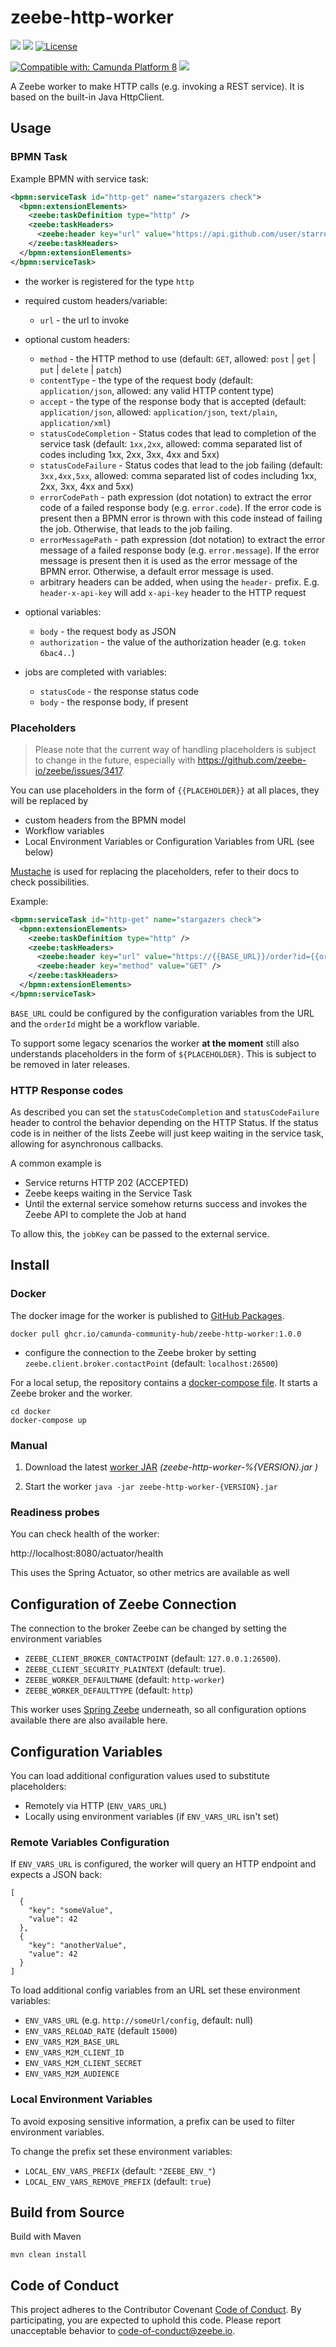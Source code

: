 # zeebe-http-worker

[![](https://img.shields.io/badge/Community%20Extension-An%20open%20source%20community%20maintained%20project-FF4700)](https://github.com/camunda-community-hub/community)
[![](https://img.shields.io/badge/Lifecycle-Stable-brightgreen)](https://github.com/Camunda-Community-Hub/community/blob/main/extension-lifecycle.md#stable-)
[![License](https://img.shields.io/badge/License-Apache%202.0-blue.svg)](https://opensource.org/licenses/Apache-2.0)

[![Compatible with: Camunda Platform 8](https://img.shields.io/badge/Compatible%20with-Camunda%20Platform%208-0072Ce)](https://github.com/camunda-community-hub/community/blob/main/extension-lifecycle.md#compatiblilty)
[![](https://img.shields.io/badge/Maintainer%20Wanted-This%20extension%20is%20in%20search%20of%20a%20Maintainer-ff69b4)](https://github.com/camunda-community-hub/community/blob/main/extension-lifecycle.md)

A Zeebe worker to make HTTP calls (e.g. invoking a REST service). It is based on the built-in Java HttpClient.

## Usage

### BPMN Task

Example BPMN with service task:

```xml
<bpmn:serviceTask id="http-get" name="stargazers check">
  <bpmn:extensionElements>
    <zeebe:taskDefinition type="http" />
    <zeebe:taskHeaders>
      <zeebe:header key="url" value="https://api.github.com/user/starred/zeebe-io/zeebe-http-worker" />
    </zeebe:taskHeaders>
  </bpmn:extensionElements>
</bpmn:serviceTask>
```

* the worker is registered for the type `http`
* required custom headers/variable:
  * `url` - the url to invoke
* optional custom headers:
  * `method` - the HTTP method to use (default: `GET`, allowed:  `post` | `get` | `put` | `delete` | `patch`)
  * `contentType` - the type of the request body (default: `application/json`, allowed: any valid HTTP content type)
  * `accept` - the type of the response body that is accepted (default: `application/json`, allowed: `application/json`, `text/plain`, `application/xml`)
  * `statusCodeCompletion` - Status codes that lead to completion of the service task (default: `1xx,2xx`, allowed: comma separated list of codes including 1xx, 2xx, 3xx, 4xx and 5xx)
  * `statusCodeFailure` - Status codes that lead to the job failing  (default: `3xx,4xx,5xx`, allowed: comma separated list of codes including 1xx, 2xx, 3xx, 4xx and 5xx)
  * `errorCodePath` - path expression (dot notation) to extract the error code of a failed response body (e.g. `error.code`). If the error code is present then a BPMN error is thrown with this code instead of failing the job. Otherwise, that leads to the job failing.
  * `errorMessagePath` - path expression (dot notation) to extract the error message of a failed response body (e.g. `error.message`). If the error message is present then it is used as the error message of the BPMN error. Otherwise, a default error message is used.
  * arbitrary headers can be added, when using the `header-` prefix. E.g. `header-x-api-key` will add `x-api-key` header to the HTTP request
  
* optional variables:
  * `body` - the request body as JSON
  * `authorization` - the value of the authorization header (e.g. `token 6bac4..`)
* jobs are completed with variables:
  * `statusCode` - the response status code
  * `body` - the response body, if present


### Placeholders

> Please note that the current way of handling placeholders is subject to change in the future, especially with https://github.com/zeebe-io/zeebe/issues/3417.

You can use placeholders in the form of `{{PLACEHOLDER}}` at all places, they will be replaced by 

* custom headers from the BPMN model
* Workflow variables
* Local Environment Variables or Configuration Variables from URL (see below)

[Mustache](https://github.com/spullara/mustache.java) is used for replacing the placeholders, refer to their docs to check possibilities.

Example:

```xml
<bpmn:serviceTask id="http-get" name="stargazers check">
  <bpmn:extensionElements>
    <zeebe:taskDefinition type="http" />
    <zeebe:taskHeaders>
      <zeebe:header key="url" value="https://{{BASE_URL}}/order?id={{orderId}}" />
      <zeebe:header key="method" value="GET" />
    </zeebe:taskHeaders>
  </bpmn:extensionElements>
</bpmn:serviceTask>
```

`BASE_URL` could be configured by the configuration variables from the URL and the `orderId` might be a workflow variable.

To support some legacy scenarios the worker **at the moment** still also understands placeholders in the form of `${PLACEHOLDER}`. This is subject to be removed in later releases.

### HTTP Response codes

As described you can set the `statusCodeCompletion` and `statusCodeFailure` header to control the behavior depending on the HTTP Status. If the status code is in neither of the lists Zeebe will just keep waiting in the service task, allowing for asynchronous callbacks.

A common example is 

* Service returns HTTP 202 (ACCEPTED)
* Zeebe keeps waiting in the Service Task
* Until the external service somehow returns success and invokes the Zeebe API to complete the Job at hand

To allow this, the `jobKey` can be passed to the external service.

## Install

### Docker

The docker image for the worker is published to [GitHub Packages](https://github.com/orgs/camunda-community-hub/packages/container/package/zeebe-http-worker).

```
docker pull ghcr.io/camunda-community-hub/zeebe-http-worker:1.0.0
```
* configure the connection to the Zeebe broker by setting `zeebe.client.broker.contactPoint` (default: `localhost:26500`) 

For a local setup, the repository contains a [docker-compose file](docker/docker-compose.yml). It starts a Zeebe broker and the worker. 

```
cd docker
docker-compose up
```

### Manual

1. Download the latest [worker JAR](https://github.com/camunda-community-hub/zeebe-http-worker/releases) _(zeebe-http-worker-%{VERSION}.jar
)_

1. Start the worker
    `java -jar zeebe-http-worker-{VERSION}.jar`

### Readiness probes

You can check health of the worker:

  http://localhost:8080/actuator/health

This uses the Spring Actuator, so other metrics are available as well

## Configuration of Zeebe Connection

The connection to the broker Zeebe can be changed by setting the environment variables 

* `ZEEBE_CLIENT_BROKER_CONTACTPOINT` (default: `127.0.0.1:26500`).
* `ZEEBE_CLIENT_SECURITY_PLAINTEXT` (default: true).
* `ZEEBE_WORKER_DEFAULTNAME` (default: `http-worker`)
* `ZEEBE_WORKER_DEFAULTTYPE` (default: `http`)

This worker uses [Spring Zeebe]( https://github.com/zeebe-io/spring-zeebe/) underneath, so all configuration options available there are also available here.

## Configuration Variables

You can load additional configuration values used to substitute placeholders:
- Remotely via HTTP (`ENV_VARS_URL`)
- Locally using environment variables (if `ENV_VARS_URL` isn't set)

### Remote Variables Configuration

If `ENV_VARS_URL` is configured, the worker will query an HTTP endpoint and expects a JSON back:

```
[
  {
    "key": "someValue",
    "value": 42
  },
  {
    "key": "anotherValue",
    "value": 42
  }
]
```

To load additional config variables from an URL set these environment variables:

* `ENV_VARS_URL` (e.g. `http://someUrl/config`, default: null)
* `ENV_VARS_RELOAD_RATE` (default `15000`)
* `ENV_VARS_M2M_BASE_URL`
* `ENV_VARS_M2M_CLIENT_ID`
* `ENV_VARS_M2M_CLIENT_SECRET`
* `ENV_VARS_M2M_AUDIENCE`

### Local Environment Variables

To avoid exposing sensitive information, a prefix can be used to filter environment variables.

To change the prefix set these environment variables:
* `LOCAL_ENV_VARS_PREFIX` (default: `"ZEEBE_ENV_"`)
* `LOCAL_ENV_VARS_REMOVE_PREFIX` (default: `true`)

## Build from Source

Build with Maven

`mvn clean install`

## Code of Conduct

This project adheres to the Contributor Covenant [Code of
Conduct](/CODE_OF_CONDUCT.md). By participating, you are expected to uphold
this code. Please report unacceptable behavior to code-of-conduct@zeebe.io.
